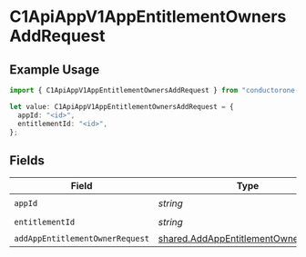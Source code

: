 # C1ApiAppV1AppEntitlementOwnersAddRequest

## Example Usage

```typescript
import { C1ApiAppV1AppEntitlementOwnersAddRequest } from "conductorone-sdk-typescript/sdk/models/operations";

let value: C1ApiAppV1AppEntitlementOwnersAddRequest = {
  appId: "<id>",
  entitlementId: "<id>",
};
```

## Fields

| Field                                                                                               | Type                                                                                                | Required                                                                                            | Description                                                                                         |
| --------------------------------------------------------------------------------------------------- | --------------------------------------------------------------------------------------------------- | --------------------------------------------------------------------------------------------------- | --------------------------------------------------------------------------------------------------- |
| `appId`                                                                                             | *string*                                                                                            | :heavy_check_mark:                                                                                  | N/A                                                                                                 |
| `entitlementId`                                                                                     | *string*                                                                                            | :heavy_check_mark:                                                                                  | N/A                                                                                                 |
| `addAppEntitlementOwnerRequest`                                                                     | [shared.AddAppEntitlementOwnerRequest](../../../sdk/models/shared/addappentitlementownerrequest.md) | :heavy_minus_sign:                                                                                  | N/A                                                                                                 |